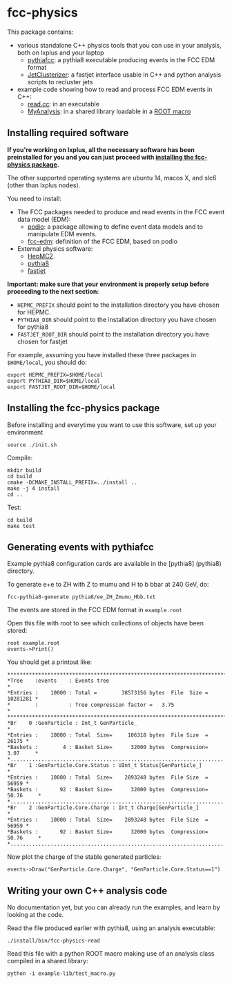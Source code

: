 fcc-physics
===========

This package contains:

- various standalone C++ physics tools that you can use in your analysis, both on lxplus and your laptop
  - [pythiafcc](pythia8/generate.cc): a pythia8 executable producing events in the FCC EDM format
  - [JetClusterizer](tools/JetClusterizer.h): a fastjet interface usable in C++ and python analysis scripts to recluster jets 
- example code showing how to read and process FCC EDM events in C++:
  - [read.cc](example/read.cc): in an executable
  - [MyAnalysis](example-lib/MyAnalysis.h): in a shared library loadable in a [ROOT macro](example-lib/test_macro.py)

## Installing required software 

**If you're working on lxplus, all the necessary software has been preinstalled for you and you can just proceed with [installing the fcc-physics package](#install_fcc).**

The other supported operating systems are ubuntu 14, macos X, and slc6 (other than lxplus nodes). 

You need to install: 

- The FCC packages needed to produce and read events in the FCC event data model (EDM):
  - [podio](https://github.com/HEP-FCC/podio.git): a package allowing to define event data models and to manipulate EDM events.
  - [fcc-edm](https://github.com/HEP-FCC/fcc-edm.git): definition of the FCC EDM, based on podio
- External physics software:
  - [HepMC2](http://lcgapp.cern.ch/project/simu/HepMC/download/HepMC-2.06.09.tar.gz).   
  - [pythia8](http://home.thep.lu.se/~torbjorn/pythia8/pythia8215.tgz) 
  - [fastjet](http://fastjet.fr/repo/fastjet-3.1.3.tar.gz)

**Important: make sure that your environment is properly setup before proceeding to the next section:**

  - `HEPMC_PREFIX` should point to the installation directory you have chosen for HEPMC.
  - `PYTHIA8_DIR` should point to the installation directory you have chosen for pythia8
  - `FASTJET_ROOT_DIR` should point to the installation directory you have chosen for fastjet
  
For example, assuming you have installed these three packages in `$HOME/local`, you should do:

    export HEPMC_PREFIX=$HOME/local
    export PYTHIA8_DIR=$HOME/local
    export FASTJET_ROOT_DIR=$HOME/local
    


## <a name="install_fcc"></a>Installing the fcc-physics package

Before installing and everytime you want to use this software, set up your environment

    source ./init.sh

Compile:

    mkdir build
    cd build
    cmake -DCMAKE_INSTALL_PREFIX=../install ..
    make -j 4 install
    cd ..

Test: 
	
    cd build
    make test

## Generating events with pythiafcc

Example pythia8 configuration cards are available in the [pythia8]
(pythia8) directory. 

To generate e+e to ZH with Z to mumu and H to b bbar at 240 GeV, do:

    fcc-pythia8-generate pythia8/ee_ZH_Zmumu_Hbb.txt
   
The events are stored in the FCC EDM format in `example.root`

Open this file with root to see which collections of objects have been stored: 

    root example.root
    events->Print()
    
You should get a printout like: 

	******************************************************************************
	*Tree    :events    : Events tree                                            *
	*Entries :    10000 : Total =        38573156 bytes  File  Size =   10281281 *
	*        :          : Tree compression factor =   3.75                       *
	******************************************************************************
	*Br    0 :GenParticle : Int_t GenParticle_                                   *
	*Entries :    10000 : Total  Size=     106318 bytes  File Size  =      26175 *
	*Baskets :        4 : Basket Size=      32000 bytes  Compression=   3.07     *
	*............................................................................*
	*Br    1 :GenParticle.Core.Status : UInt_t Status[GenParticle_]              *
	*Entries :    10000 : Total  Size=    2893248 bytes  File Size  =      56959 *
	*Baskets :       92 : Basket Size=      32000 bytes  Compression=  50.76     *
	*............................................................................*
	*Br    2 :GenParticle.Core.Charge : Int_t Charge[GenParticle_]               *
	*Entries :    10000 : Total  Size=    2893248 bytes  File Size  =      56959 *
	*Baskets :       92 : Basket Size=      32000 bytes  Compression=  50.76     *
	*............................................................................*

Now plot the charge of the stable generated particles: 

    events->Draw("GenParticle.Core.Charge", "GenParticle.Core.Status==1")
    

## Writing your own C++ analysis code

No documentation yet, but you can already run the examples, 
and learn by looking at the code.
    
Read the file produced earlier with pythia8, using an analysis executable:
    
    ./install/bin/fcc-physics-read    

Read this file with a python ROOT macro making use of an analysis class compiled in a shared library:

    python -i example-lib/test_macro.py 


    
